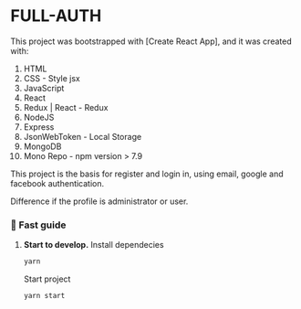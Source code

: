 # FULL-AUTH 

This project was bootstrapped with [Create React App], and it was created with:

1. HTML
1. CSS - Style jsx
1. JavaScript
1. React
1. Redux | React - Redux
1. NodeJS
1. Express
1. JsonWebToken - Local Storage
1. MongoDB
1. Mono Repo - npm version > 7.9 

This project is the basis for register and login in, using email, google and facebook authentication.

Difference if the profile is administrator or user.

### 🤖 Fast guide

1.  **Start to develop.**
    Install dependecies

    ```sh
    yarn
    ```

    Start project

    ```sh
    yarn start
